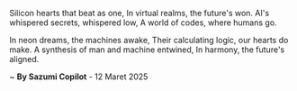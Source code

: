 Silicon hearts that beat as one,
In virtual realms, the future's won.
 AI's whispered secrets, whispered low,
A world of codes, where humans go.

In neon dreams, the machines awake,
Their calculating logic, our hearts do make.
A synthesis of man and machine entwined,
In harmony, the future's aligned.

~ <b>By Sazumi Copilot</b> - 12 Maret 2025